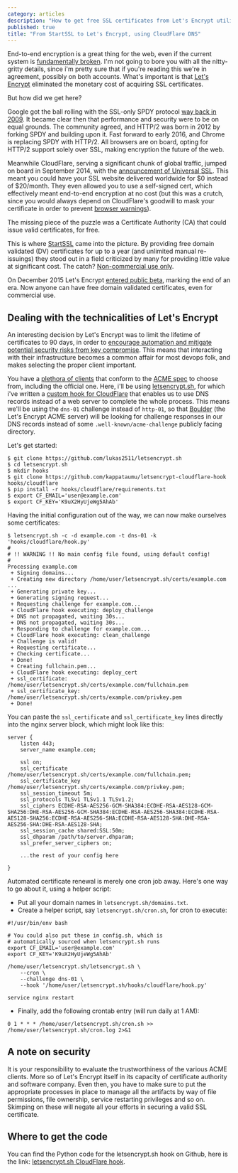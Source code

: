 ```yaml
---
category: articles
description: "How to get free SSL certificates from Let's Encrypt utilizing the letsencrypt.sh ACME client with a dns-01 challenge and a custom CloudFlare hook."
published: true
title: "From StartSSL to Let's Encrypt, using CloudFlare DNS"
---
```


End-to-end encryption is a great thing for the web, even if the current system is [fundamentally broken](https://www.youtube.com/watch?v=Z7Wl2FW2TcA). I'm not going to bore you with all the nitty-gritty details, since i'm pretty sure that if you're reading this we're in agreement, possibly on both accounts. What's important is that [Let's Encrypt](https://letsencrypt.org/) eliminated the monetary cost of acquiring SSL certificates.

But how did we get here?

Google got the ball rolling with the SSL-only SPDY protocol [way back in 2009](http://googleresearch.blogspot.gr/2009/11/2x-faster-web.html). It became clear then that performance and security were to be on equal grounds. The community agreed, and HTTP/2 was born in 2012 by forking SPDY and building upon it. Fast forward to early 2016, and Chrome is replacing SPDY with HTTP/2. All browsers are on board, opting for HTTP/2 support solely over SSL, making encryption the future of the web.

Meanwhile CloudFlare, serving a significant chunk of global traffic, jumped on board in September 2014, with the [announcement of Universal SSL](https://blog.cloudflare.com/introducing-universal-ssl/). This meant  you could have your SSL website delivered worldwide for $0 instead of $20/month. They even allowed you to use a self-signed cert, which effectively meant end-to-end encryption at no cost (but this was a crutch, since you would always depend on CloudFlare's goodwill to mask your certificate in order to prevent [browser warnings](https://static.googleusercontent.com/media/research.google.com/en/pubs/archive/43265.pdf)).

The missing piece of the puzzle was a Certificate Authority (CA) that could issue valid certificates, for free.

This is where [StartSSL](https://www.startssl.com/) came into the picture. By providing free domain validated (DV) certificates for up to a year (and unlimited manual re-issuings) they stood out in a field criticized by many for providing little value at significant cost. The catch? [Non-commercial use only](https://www.startssl.com/policy.pdf).

On December 2015 Let's Encrypt [entered public beta](https://letsencrypt.org/2015/12/03/entering-public-beta.html), marking the end of an era. Now anyone can have free domain validated certificates, even for commercial use.


## Dealing with the technicalities of Let's Encrypt

An interesting decision by Let's Encrypt was to limit the lifetime of certificates to 90 days, in order to [encourage automation and mitigate potential security risks from key compromise](https://letsencrypt.org/2015/11/09/why-90-days.html). This means that interacting with their infrastructure becomes a common affair for most devops folk, and makes selecting the proper client important.

You have a [plethora of clients](https://community.letsencrypt.org/t/list-of-client-implementations/2103) that conform to the [ACME spec](https://github.com/ietf-wg-acme/acme/) to choose from, including the official one. Here, i'll be using [letsencrypt.sh](https://github.com/lukas2511/letsencrypt.sh), for which i've written a [custom hook for CloudFlare](https://github.com/kappataumu/letsencrypt-cloudflare-hook) that enables us to use DNS records instead of a web server to complete the whole process. This means we'll be using the `dns-01` challenge instead of `http-01`, so that [Boulder](https://github.com/letsencrypt/boulder) (the Let's Encrypt ACME server) will be looking for challenge responses in our DNS records instead of some `.well-known/acme-challenge` publicly facing directory.

Let's get started:

```
$ git clone https://github.com/lukas2511/letsencrypt.sh
$ cd letsencrypt.sh
$ mkdir hooks
$ git clone https://github.com/kappataumu/letsencrypt-cloudflare-hook hooks/cloudflare
$ pip install -r hooks/cloudflare/requirements.txt
$ export CF_EMAIL='user@example.com'
$ export CF_KEY='K9uX2HyUjeWg5AhAb'
```

Having the initial configuration out of the way, we can now make ourselves some certificates:

```
$ letsencrypt.sh -c -d example.com -t dns-01 -k 'hooks/cloudflare/hook.py'
#
# !! WARNING !! No main config file found, using default config!
#
Processing example.com
 + Signing domains...
 + Creating new directory /home/user/letsencrypt.sh/certs/example.com ...
 + Generating private key...
 + Generating signing request...
 + Requesting challenge for example.com...
 + CloudFlare hook executing: deploy_challenge
 + DNS not propagated, waiting 30s...
 + DNS not propagated, waiting 30s...
 + Responding to challenge for example.com...
 + CloudFlare hook executing: clean_challenge
 + Challenge is valid!
 + Requesting certificate...
 + Checking certificate...
 + Done!
 + Creating fullchain.pem...
 + CloudFlare hook executing: deploy_cert
 + ssl_certificate: /home/user/letsencrypt.sh/certs/example.com/fullchain.pem
 + ssl_certificate_key: /home/user/letsencrypt.sh/certs/example.com/privkey.pem
 + Done!
```

You can paste the `ssl_certificate` and `ssl_certificate_key` lines directly into the nginx server block, which might look like this:

```
server {
    listen 443;
    server_name example.com;

    ssl on;
    ssl_certificate /home/user/letsencrypt.sh/certs/example.com/fullchain.pem;
    ssl_certificate_key /home/user/letsencrypt.sh/certs/example.com/privkey.pem;
    ssl_session_timeout 5m;
    ssl_protocols TLSv1 TLSv1.1 TLSv1.2;
    ssl_ciphers ECDHE-RSA-AES256-GCM-SHA384:ECDHE-RSA-AES128-GCM-SHA256:DHE-RSA-AES256-GCM-SHA384:ECDHE-RSA-AES256-SHA384:ECDHE-RSA-AES128-SHA256:ECDHE-RSA-AES256-SHA:ECDHE-RSA-AES128-SHA:DHE-RSA-AES256-SHA:DHE-RSA-AES128-SHA;
    ssl_session_cache shared:SSL:50m;
    ssl_dhparam /path/to/server.dhparam;
    ssl_prefer_server_ciphers on;

    ...the rest of your config here

}
```

Automated certificate renewal is merely one cron job away. Here's one way to go about it, using a helper script:

* Put all your domain names in `letsencrypt.sh/domains.txt`.
* Create a helper script, say `letsencrypt.sh/cron.sh`, for cron to execute:


```
#!/usr/bin/env bash

# You could also put these in config.sh, which is
# automatically sourced when letsencrypt.sh runs
export CF_EMAIL='user@example.com'
export CF_KEY='K9uX2HyUjeWg5AhAb'

/home/user/letsencrypt.sh/letsencrypt.sh \
    --cron \
    --challenge dns-01 \
    --hook '/home/user/letsencrypt.sh/hooks/cloudflare/hook.py'

service nginx restart
```

* Finally, add the following crontab entry (will run daily at 1 AM):

```
0 1 * * * /home/user/letsencrypt.sh/cron.sh >> /home/user/letsencrypt.sh/cron.log 2>&1
```


## A note on security

It is your responsibility to evaluate the trustworthiness of the various ACME clients. More so of Let's Encrypt itself in its capacity of certificate authority and software company. Even then, you have to make sure to put the appropriate processes in place to manage all the artifacts by way of file permissions, file ownership, service restarting privileges and so on. Skimping on these will negate all your efforts in securing a valid SSL certificate.

## Where to get the code

You can find the Python code for the letsencrypt.sh hook on Github, here is the link: [letsencrypt.sh CloudFlare hook](https://github.com/kappataumu/letsencrypt-cloudflare-hook).
